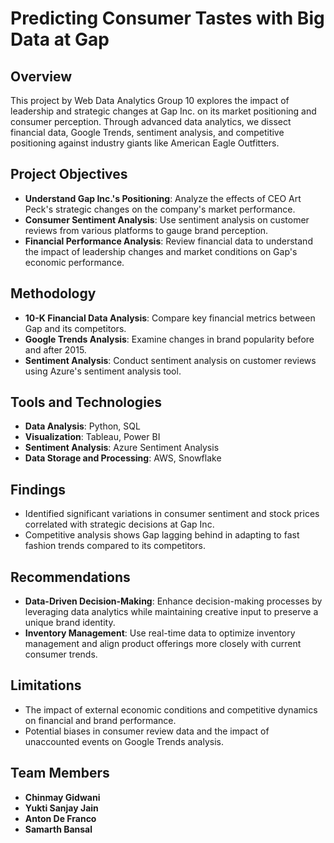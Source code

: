# Predicting Consumer Tastes with Big Data at Gap

## Overview

This project by Web Data Analytics Group 10 explores the impact of leadership and strategic changes at Gap Inc. on its market positioning and consumer perception. Through advanced data analytics, we dissect financial data, Google Trends, sentiment analysis, and competitive positioning against industry giants like American Eagle Outfitters.

## Project Objectives

- **Understand Gap Inc.'s Positioning**: Analyze the effects of CEO Art Peck's strategic changes on the company's market performance.
- **Consumer Sentiment Analysis**: Use sentiment analysis on customer reviews from various platforms to gauge brand perception.
- **Financial Performance Analysis**: Review financial data to understand the impact of leadership changes and market conditions on Gap's economic performance.

## Methodology

- **10-K Financial Data Analysis**: Compare key financial metrics between Gap and its competitors.
- **Google Trends Analysis**: Examine changes in brand popularity before and after 2015.
- **Sentiment Analysis**: Conduct sentiment analysis on customer reviews using Azure's sentiment analysis tool.

## Tools and Technologies

- **Data Analysis**: Python, SQL
- **Visualization**: Tableau, Power BI
- **Sentiment Analysis**: Azure Sentiment Analysis
- **Data Storage and Processing**: AWS, Snowflake

## Findings

- Identified significant variations in consumer sentiment and stock prices correlated with strategic decisions at Gap Inc.
- Competitive analysis shows Gap lagging behind in adapting to fast fashion trends compared to its competitors.

## Recommendations

- **Data-Driven Decision-Making**: Enhance decision-making processes by leveraging data analytics while maintaining creative input to preserve a unique brand identity.
- **Inventory Management**: Use real-time data to optimize inventory management and align product offerings more closely with current consumer trends.

## Limitations

- The impact of external economic conditions and competitive dynamics on financial and brand performance.
- Potential biases in consumer review data and the impact of unaccounted events on Google Trends analysis.

## Team Members

- **Chinmay Gidwani**
- **Yukti Sanjay Jain**
- **Anton De Franco**
- **Samarth Bansal**

